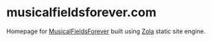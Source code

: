 # musicalfieldsforever.com
Homepage for [MusicalFieldsForever](https://musicalfieldsforever.com) built using [Zola](https://www.getzola.org/) static site engine.

